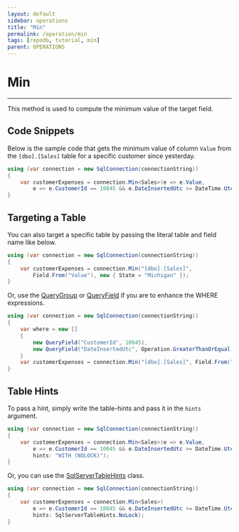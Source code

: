 ```yaml
---
layout: default
sidebar: operations
title: "Min"
permalink: /operation/min
tags: [repodb, tutorial, min]
parent: OPERATIONS
---
```


# Min

---

This method is used to compute the minimum value of the target field.

## Code Snippets

Below is the sample code that gets the minimum value of column `Value` from the `[dbo].[Sales]` table for a specific customer since yesterday.

```csharp
using (var connection = new SqlConnection(connectionString))
{
    var customerExpenses = connection.Min<Sales>(e => e.Value,
        e => e.CustomerId == 10045 && e.DateInsertedUtc >= DateTime.UtcNow.Date.AddDays(-1));
}
```

## Targeting a Table

You can also target a specific table by passing the literal table and field name like below.

```csharp
using (var connection = new SqlConnection(connectionString))
{
    var customerExpenses = connection.Min("[dbo].[Sales]",
        Field.From("Value"), new { State = "Michigan" });
}
```

Or, use the [QueryGroup](/class/querygroup) or [QueryField](/class/queryfield) if you are to enhance the WHERE expressions.

```csharp
using (var connection = new SqlConnection(connectionString))
{
    var where = new []
    {
        new QueryField("CustomerId", 10045),
        new QueryField("DateInsertedUtc", Operation.GreaterThanOrEqual, DateTime.UtcNow.Date.AddDays(-1))
    }
    var customerExpenses = connection.Min("[dbo].[Sales]", Field.From("Value"), where: where);
}
```

## Table Hints

To pass a hint, simply write the table-hints and pass it in the `hints` argument.

```csharp
using (var connection = new SqlConnection(connectionString))
{
    var customerExpenses = connection.Min<Sales>(e => e.Value,
        e => e.CustomerId == 10045 && e.DateInsertedUtc >= DateTime.UtcNow.Date.AddDays(-1),
        hints: "WITH (NOLOCK)");
}
```

Or, you can use the [SqlServerTableHints](/class/sqlservertablehints) class.

```csharp
using (var connection = new SqlConnection(connectionString))
{
    var customerExpenses = connection.Min<Sales>(
        e => e.CustomerId == 10045 && e.DateInsertedUtc >= DateTime.UtcNow.Date.AddDays(-1),
        hints: SqlServerTableHints.NoLock);
}
```
